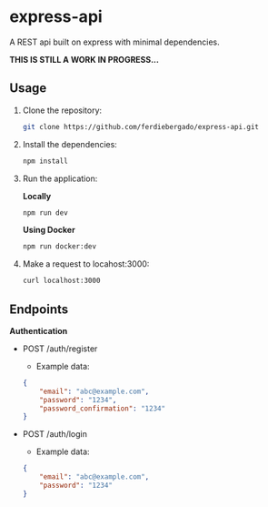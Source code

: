 # express-api

A REST api built on express with minimal dependencies.

**THIS IS STILL A WORK IN PROGRESS...**

## Usage

1. Clone the repository:

    ```bash
    git clone https://github.com/ferdiebergado/express-api.git
    ```

2. Install the dependencies:

    ```bash
    npm install
    ```

3. Run the application:

    **Locally**

    ```bash
    npm run dev
    ```

    **Using Docker**

    ```bash
    npm run docker:dev
    ```

4. Make a request to locahost:3000:

    ```bash
    curl localhost:3000
    ```

## Endpoints

**Authentication**

-   POST /auth/register

    -   Example data:

    ```json
    {
        "email": "abc@example.com",
        "password": "1234",
        "password_confirmation": "1234"
    }
    ```

-   POST /auth/login

    -   Example data:

    ```json
    {
        "email": "abc@example.com",
        "password": "1234"
    }
    ```
